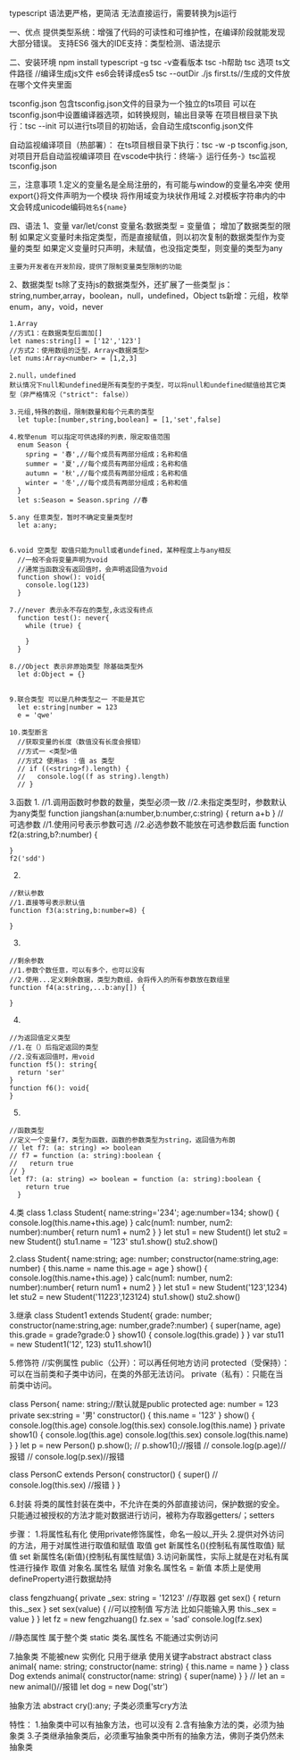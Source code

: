 typescript
  语法更严格，更简洁
  无法直接运行，需要转换为js运行

一、优点
  提供类型系统：增强了代码的可读性和可维护性，在编译阶段就能发现大部分错误。
  支持ES6
  强大的IDE支持：类型检测、语法提示

二、安装环境
  npm install typescript -g
  tsc -v查看版本
  tsc -h帮助
  tsc 选项 ts文件路径 //编译生成js文件 es6会转译成es5
  tsc --outDir ./js first.ts//生成的文件放在哪个文件夹里面

  tsconfig.json
    包含tsconfig.json文件的目录为一个独立的ts项目
    可以在tsconfig.json中设置编译器选项，如转换规则，输出目录等
    在项目根目录下执行：tsc --init 可以进行ts项目的初始话，会自动生成tsconfig.json文件

  自动监视编译项目（热部署）：
    在ts项目根目录下执行：tsc -w -p tsconfig.json,对项目开启自动监视编译项目
    在vscode中执行：终端-》运行任务-》tsc监视tsconfig.json

三，注意事项
  1.定义的变量名是全局注册的，有可能与window的变量名冲突
    使用export{}将文件声明为一个模块 将作用域变为块状作用域
  2.对模板字符串内的中文会转成unicode编码`姓名${name}`


四、语法
  1、变量
    var/let/const 变量名:数据类型 = 变量值；
    增加了数据类型的限制
    如果定义变量时未指定类型，而是直接赋值，则以初次复制的数据类型作为变量的类型
    如果定义变量时只声明，未赋值，也没指定类型，则变量的类型为any

    主要为开发者在开发阶段，提供了限制变量类型限制的功能

  2、数据类型
    ts除了支持js的数据类型外，还扩展了一些类型
    js：string,number,array，boolean，null，undefined，Object
    ts新增：元组，枚举enum，any，void，never

    1.Array
    //方式1：在数据类型后面加[]
    let names:string[] = ['12','123']
    //方式2：使用数组的泛型，Array<数据类型>
    let nums:Array<number> = [1,2,3]

    2.null，undefined
    默认情况下null和undefined是所有类型的子类型，可以将null和undefined赋值给其它类型（非严格情况（"strict": false））

    3.元组,特殊的数组，限制数量和每个元素的类型
      let tuple:[number,string,boolean] = [1,'set',false] 

    4.枚举enum 可以指定可供选择的列表，限定取值范围
      enum Season {
        spring = '春',//每个成员有两部分组成；名称和值
        summer = '夏',//每个成员有两部分组成；名称和值
        autumn = '秋',//每个成员有两部分组成；名称和值
        winter = '冬',//每个成员有两部分组成；名称和值
      }
      let s:Season = Season.spring //春

    5.any 任意类型，暂时不确定变量类型时
      let a:any;

    
    6.void 空类型 取值只能为null或者undefined，某种程度上与any相反
      //一般不会将变量声明为void
      //通常当函数没有返回值时，会声明返回值为void
      function show(): void{
        console.log(123)
      }

    7.//never 表示永不存在的类型,永远没有终点
      function test(): never{
        while (true) {
          
        }
      }

    8.//Object 表示非原始类型 除基础类型外
      let d:Object = {}


    9.联合类型 可以是几种类型之一 不能是其它
      let e:string|number = 123
      e = 'qwe'

    10.类型断言
      //获取变量的长度（数值没有长度会报错）
      //方式一 <类型>值
      //方式2 使用as ：值 as 类型
      // if ((<string>f).length) {
      //   console.log((f as string).length)
      // }

3.函数
  1.
    //1.调用函数时参数的数量，类型必须一致
    //2.未指定类型时，参数默认为any类型
    function jiangshan(a:number,b:number,c:string) {
      return a+b
    }
    //可选参数
    //1.使用问号表示参数可选
    //2.必选参数不能放在可选参数后面
    function f2(a:string,b?:number) {
      
    }
    f2('sdd')

  2.
    //默认参数
    //1.直接等号表示默认值
    function f3(a:string,b:number=8) {
      
    }

  3.
    //剩余参数
    //1.参数个数任意，可以有多个，也可以没有
    //2.使用...定义剩余数据，类型为数组，会将传入的所有参数放在数组里
    function f4(a:string,...b:any[]) {
      
    }

  4.
    //为返回值定义类型
    //1.在（）后指定返回的类型
    //2.没有返回值时，用void
    function f5(): string{
      return 'ser'
    }
    function f6(): void{
    }

  5.
    //函数类型
    //定义一个变量f7，类型为函数，函数的参数类型为string，返回值为布朗
    // let f7: (a: string) => boolean
    // f7 = function (a: string):boolean {
    //   return true
    // }
    let f7: (a: string) => boolean = function (a: string):boolean {
        return true
      }


4.类
  class
  1.class Student{
      name:string='234';
      age:number=134;
      show() {
        console.log(this.name+this.age)
      }
      calc(num1: number, num2: number):number{
        return num1 + num2
      }
    }
    let stu1 = new Student()
    let stu2 = new Student()
    stu1.name = '123'
    stu1.show()
    stu2.show()

  2.class Student{
      name:string;
      age: number;
      constructor(name:string,age: number) {
        this.name = name
        this.age  = age
      }
      show() {
        console.log(this.name+this.age)
      }
      calc(num1: number, num2: number):number{
        return num1 + num2
      }
    }
    let stu1 = new Student('123',1234)
    let stu2 = new Student('11223',123124)
    stu1.show()
    stu2.show()

  3.继承
    class Student1 extends Student{
      grade: number;
      constructor(name:string,age: number,grade?:number) {
        super(name, age)
        this.grade = grade?grade:0
      }
      show1() {
        console.log(this.grade)
      }
    }
    var stu11 = new Student1('12', 123)
    stu11.show1()


5.修饰符
  //实例属性
  public（公开）：可以再任何地方访问
  protected（受保持）：可以在当前类和子类中访问，在类的外部无法访问。
  private（私有）：只能在当前类中访问。


  class Person{
    name: string;//默认就是public
    protected age: number = 123
    private sex:string = '男'
    constructor() {
      this.name = '123'
    }
    show() {
      console.log(this.age)
      console.log(this.sex)
      console.log(this.name)
    }
    private show1() {
      console.log(this.age)
      console.log(this.sex)
      console.log(this.name)
    }
  }
  let p = new Person()
  p.show();
  // p.show1();//报错
  // console.log(p.age)//报错
  // console.log(p.sex)//报错

  class PersonC extends Person{
    constructor() {
      super()
      // console.log(this.sex) //报错
    }
  }


6.封装
  将类的属性封装在类中，不允许在类的外部直接访问，保护数据的安全。
  只能通过被授权的方法才能对数据进行访问，被称为存取器getters/；setters

  步骤：
    1.将属性私有化
      使用private修饰属性，命名一般以_开头
    2.提供对外访问的方法，用于对属性进行取值和赋值
      取值 get 新属性名(){控制私有属性取值}
      赋值 set 新属性名(新值){控制私有属性赋值}
    3.访问新属性，实际上就是在对私有属性进行操作
      取值 对象名.属性名
      赋值 对象名.属性名 = 新值
  本质上是使用 defineProperty进行数据劫持

  class fengzhuang{
    private _sex: string = '12123'
    //存取器
    get sex() {
      return this._sex
    }
    set sex(value) {
      //可以控制值 写方法 比如只能输入男
      this._sex = value
    }
  }
  let fz = new fengzhuang()
  fz.sex = 'sad'
  console.log(fz.sex)

  
  //静态属性 属于整个类
  static
  类名.属性名 不能通过实例访问


7.抽象类
  不能被new 实例化 只用于继承
  使用关键字abstract
    abstract class animal{
      name: string;
      constructor(name: string) {
        this.name = name
      }
    }
    class Dog extends animal{
      constructor(name: string) {
        super(name)
      }
    }
    // let an = new animal()//报错
    let dog = new Dog('str')

  抽象方法
    abstract cry():any;
    子类必须重写cry方法

  特性：
    1.抽象类中可以有抽象方法，也可以没有
    2.含有抽象方法的类，必须为抽象类
    3.子类继承抽象类后，必须重写抽象类中所有的抽象方法，佛则子类仍然未抽象类

